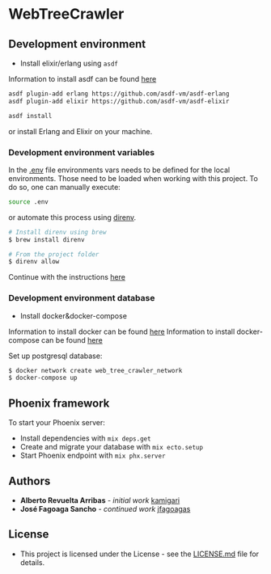 # WebTreeCrawler

## Development environment

- Install elixir/erlang using `asdf`

Information to install asdf can be found [here](https://github.com/asdf-vm/asdf)

```bash
asdf plugin-add erlang https://github.com/asdf-vm/asdf-erlang
asdf plugin-add elixir https://github.com/asdf-vm/asdf-elixir
```

```bash
asdf install
```

or install Erlang and Elixir on your machine.

### Development environment variables

In the [.env](.env) file environments vars needs to be defined for the local environments. Those need to be loaded when working with this project. To do so, one can manually execute:

```bash
source .env
```

or automate this process using [direnv](https://direnv.net/).

```bash
# Install direnv using brew
$ brew install direnv

# From the project folder
$ direnv allow
```

Continue with the instructions [here](https://github.com/direnv/direnv#setup)

### Development environment database

- Install docker&docker-compose

Information to install docker can be found [here](https://docs.docker.com/get-docker/)
Information to install docker-compose can be found [here](https://docs.docker.com/compose/install/)

Set up postgresql database:

```bash
$ docker network create web_tree_crawler_network
$ docker-compose up
```

## Phoenix framework

To start your Phoenix server:

  * Install dependencies with `mix deps.get`
  * Create and migrate your database with `mix ecto.setup`
  * Start Phoenix endpoint with `mix phx.server`

## Authors

* **Alberto Revuelta Arribas** - *initial work* [kamigari](https://github.com/kamigari)
* **José Fagoaga Sancho** - *continued work* [jfagoagas](https://github.com/jfagoagas)

## License

* This project is licensed under the License - see the [LICENSE.md](LICENSE.md) file for details.
